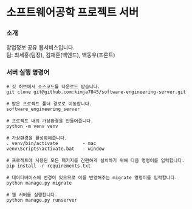 # 소프트웨어공학 프로젝트 서버

### 소개
창업정보 공유 웹서비스입니다. <br/>
팀: 최세홍(팀장), 김재훈(백엔드), 백동우(프론트)

### 서버 실행 명령어
```
# 깃 허브에서 소스코드를 다운로드 받습니다.
git clone git@github.com:kimja7045/software-engineering-server.git

# 받은 프로젝트 폴더 경로로 이동합니다.
software_engineering_server

# 프로젝트 내의 가상환경을 만들어줍니다.
python -m venv venv

# 가상환경을 활성화해줍니다.
. venv/bin/activate         - mac
venv\Scripts\activate.bat   - window

# 프로젝트에 사용된 모든 패키지를 간편하게 설치하기 위해 다음 명령어를 입력합니다. 
pip install -r requirements.txt

# 데이터베이스에 변경이 있으므로 이를 반영해주는 migrate 명령어를 입력합니다.
python manage.py migrate

# 웹 서버를 실행합니다.
python manage.py runserver
```
